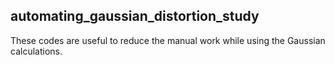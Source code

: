## automating_gaussian_distortion_study

These codes are useful to reduce the manual work while using the Gaussian calculations. 

